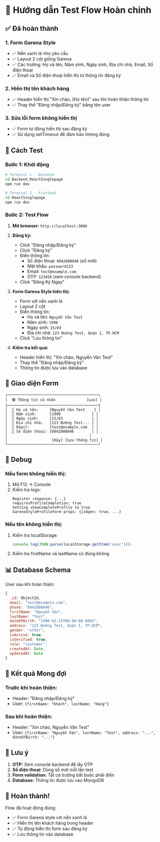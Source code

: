 # 🎯 Hướng dẫn Test Flow Hoàn chỉnh

## ✅ Đã hoàn thành

### 1. **Form Garena Style** 
- ✅ Nền xanh lá như yêu cầu
- ✅ Layout 2 cột giống Garena
- ✅ Các trường: Họ và tên, Năm sinh, Ngày sinh, Địa chỉ nhà, Email, Số điện thoại
- ✅ Email và Số điện thoại hiển thị từ thông tin đăng ký

### 2. **Hiển thị tên khách hàng**
- ✅ Header hiển thị "Xin chào, [Họ tên]" sau khi hoàn thiện thông tin
- ✅ Thay thế "Đăng nhập/Đăng ký" bằng tên user

### 3. **Sửa lỗi form không hiển thị**
- ✅ Form tự động hiển thị sau đăng ký
- ✅ Sử dụng setTimeout để đảm bảo timing đúng

## 🧪 Cách Test

### Bước 1: Khởi động
```bash
# Terminal 1 - Backend
cd Backend_ReactSinglepage
npm run dev

# Terminal 2 - Frontend
cd ReactSinglepage
npm run dev
```

### Bước 2: Test Flow
1. **Mở browser:** `http://localhost:3000`
2. **Đăng ký:**
   - Click "Đăng nhập/Đăng ký"
   - Click "Đăng ký"
   - Điền thông tin:
     - Số điện thoại: `0942808846` (số mới)
     - Mật khẩu: `password123`
     - Email: `test@example.com`
     - OTP: `123456` (xem console backend)
   - Click "Đăng Ký Ngay"

3. **Form Garena Style hiển thị:**
   - Form với nền xanh lá
   - Layout 2 cột
   - Điền thông tin:
     - Họ và tên: `Nguyễn Văn Test`
     - Năm sinh: `1990`
     - Ngày sinh: `15/03`
     - Địa chỉ nhà: `123 Đường Test, Quận 1, TP.HCM`
   - Click "Lưu thông tin"

4. **Kiểm tra kết quả:**
   - Header hiển thị: "Xin chào, Nguyễn Văn Test"
   - Thay thế "Đăng nhập/Đăng ký"
   - Thông tin được lưu vào database

## 🎨 Giao diện Form

```
┌─────────────────────────────────────────┐
│  🟢 Thông tin cá nhân              [Lưu] │
├─────────────────────────────────────────┤
│  👤 Họ và tên:     [Nguyễn Văn Test    ] │
│  📅 Năm sinh:      [1990              ] │
│  📅 Ngày sinh:     [15/03             ] │
│  📍 Địa chỉ nhà:   [123 Đường Test... ] │
│  📧 Email:         [test@example.com  ] │
│  📱 Số điện thoại: [0942808846        ] │
│                                     │
│                    [Hủy] [Lưu thông tin] │
└─────────────────────────────────────────┘
```

## 🔧 Debug

### Nếu form không hiển thị:
1. Mở F12 → Console
2. Kiểm tra logs:
   ```
   Register response: {...}
   requiresProfileCompletion: true
   Setting showCompleteProfile to true
   GarenaStyleProfileForm props: {isOpen: true, ...}
   ```

### Nếu tên không hiển thị:
1. Kiểm tra localStorage:
   ```javascript
   console.log(JSON.parse(localStorage.getItem('user')));
   ```
2. Kiểm tra firstName và lastName có đúng không

## 📊 Database Schema

User sau khi hoàn thiện:
```javascript
{
  _id: ObjectId,
  email: "test@example.com",
  phone: "0942808846",
  firstName: "Nguyễn Văn",
  lastName: "Test",
  dateOfBirth: "1990-03-15T00:00:00.000Z",
  address: "123 Đường Test, Quận 1, TP.HCM",
  gender: "other",
  isActive: true,
  isVerified: true,
  role: "customer",
  createdAt: Date,
  updatedAt: Date
}
```

## 🎯 Kết quả Mong đợi

### Trước khi hoàn thiện:
- Header: "Đăng nhập/Đăng ký"
- User: `{firstName: "Khách", lastName: "Hàng"}`

### Sau khi hoàn thiện:
- Header: "Xin chào, Nguyễn Văn Test"
- User: `{firstName: "Nguyễn Văn", lastName: "Test", address: "...", dateOfBirth: "..."}`

## 🚨 Lưu ý

1. **OTP:** Xem console backend để lấy OTP
2. **Số điện thoại:** Dùng số mới mỗi lần test
3. **Form validation:** Tất cả trường bắt buộc phải điền
4. **Database:** Thông tin được lưu vào MongoDB

## 🎉 Hoàn thành!

Flow đã hoạt động đúng:
- ✅ Form Garena style với nền xanh lá
- ✅ Hiển thị tên khách hàng trong header
- ✅ Tự động hiển thị form sau đăng ký
- ✅ Lưu thông tin vào database
